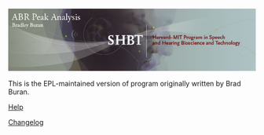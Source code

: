 ![splash](Source/splash.png)

This is the EPL-maintained version of program originally written by Brad Buran.

[Help](https://EPL-Engineering.github.io/abr-peak-analysis/)

[Changelog](CHANGELOG.md)
